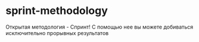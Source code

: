 # sprint-methodology
Открытая методология - Спринт! С помощью нее вы можете добиваться исключительно прорывных результатов
